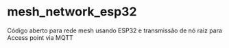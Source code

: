 # mesh_network_esp32
Código aberto para rede mesh usando ESP32 e transmissão de nó raiz para Access point via MQTT
